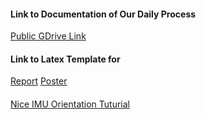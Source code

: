 #### Link to Documentation of Our Daily Process

[Public GDrive Link](https://drive.google.com/drive/folders/0B95nwbaDLsQ6VHFsQWpubTJJSWc?usp=sharing)


#### Link to Latex Template for 

[Report](https://www.overleaf.com/11140463jxntgbvqvbwb)
[Poster](https://www.overleaf.com/11140569xwrbmfcbywbc)

####

[Nice IMU Orientation Tuturial](http://www.camelsoftware.com/2016/02/20/imu-maths/)
